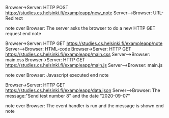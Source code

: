 Browser->Server: HTTP POST https://studies.cs.helsinki.fi/exampleapp/new_note
Server-->Browser: URL-Redirect

note over Browser:
The server asks the browser to do
a new HTTP GET request
end note

Browser->Server: HTTP GET https://studies.cs.helsinki.fi/exampleapp/note
Server-->Browser: HTML-code
Browser->Server: HTTP GET https://studies.cs.helsinki.fi/exampleapp/main.css
Server-->Browser: main.css
Browser->Server: HTTP GET https://studies.cs.helsinki.fi/exampleapp/main.js
Server-->Browser: main.js

note over Browser:
Javascript executed
end note

Browser->Server: HTTP GET https://studies.cs.helsinki.fi/exampleapp/data.json
Server-->Browser: The message:"Send test number 8" and the date "2020-09-07"

note over Browser:
The event handler is run and
the message is shown
end note